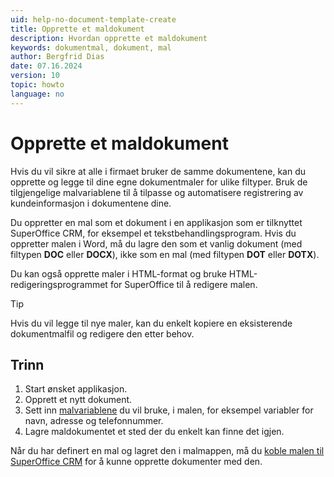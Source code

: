 ```yaml
---
uid: help-no-document-template-create
title: Opprette et maldokument
description: Hvordan opprette et maldokument
keywords: dokumentmal, dokument, mal
author: Bergfrid Dias
date: 07.16.2024
version: 10
topic: howto
language: no
---
```


# Opprette et maldokument

Hvis du vil sikre at alle i firmaet bruker de samme dokumentene, kan du opprette og legge til dine egne dokumentmaler for ulike filtyper. Bruk de tilgjengelige malvariablene til å tilpasse og automatisere registrering av kundeinformasjon i dokumentene dine.

Du oppretter en mal som et dokument i en applikasjon som er tilknyttet SuperOffice CRM, for eksempel et tekstbehandlingsprogram. Hvis du oppretter malen i Word, må du lagre den som et vanlig dokument (med filtypen **DOC** eller **DOCX**), ikke som en mal (med filtypen **DOT** eller **DOTX**).

Du kan også opprette maler i HTML-format og bruke HTML-redigeringsprogrammet for SuperOffice til å redigere malen.

> [!TIP]
> Hvis du vil legge til nye maler, kan du enkelt kopiere en eksisterende dokumentmalfil og redigere den etter behov.

## Trinn

1. Start ønsket applikasjon.
2. Opprett et nytt dokument.
3. Sett inn [malvariablene][1] du vil bruke, i malen, for eksempel variabler for navn, adresse og telefonnummer.
4. Lagre maldokumentet et sted der du enkelt kan finne det igjen.

Når du har definert en mal og lagret den i malmappen, må du [koble malen til SuperOffice CRM][2] for å kunne opprette dokumenter med den.

<!-- Referenced links -->
[1]: template-variables.md
[2]: ../admin/link-template.md

<!-- Referenced images -->